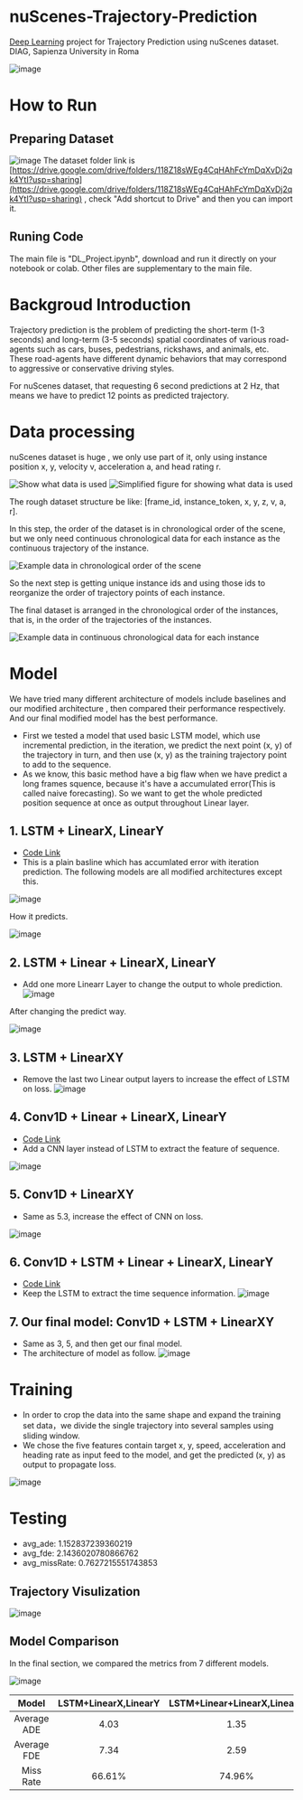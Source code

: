 # nuScenes-Trajectory-Prediction
[Deep Learning](https://sites.google.com/diag.uniroma1.it/fabriziosilvestri/home/teaching/deep-learning) project for Trajectory Prediction using nuScenes dataset. DIAG, Sapienza University in Roma

![image](https://user-images.githubusercontent.com/24941293/189555310-370e716e-14df-4660-b204-bd3fb54dd4eb.png)


# How to Run

## Preparing Dataset

![image](https://user-images.githubusercontent.com/24941293/189555084-af18bdb3-cbd1-406c-ae95-97f6e443775b.png)
The dataset folder link is [https://drive.google.com/drive/folders/118Z18sWEg4CqHAhFcYmDqXvDj2qk4YtI?usp=sharing](https://drive.google.com/drive/folders/118Z18sWEg4CqHAhFcYmDqXvDj2qk4YtI?usp=sharing) , check "Add shortcut to Drive" and then you can import it.

## Runing Code
The main file is "DL_Project.ipynb", download and run it directly on your notebook or colab. Other files are supplementary to the main file.

# Backgroud Introduction

Trajectory prediction is the problem of predicting the short-term (1-3 seconds) and long-term (3-5 seconds) spatial coordinates of various road-agents such as cars, buses, pedestrians, rickshaws, and animals, etc. These road-agents have different dynamic behaviors that may correspond to aggressive or conservative driving styles.

For nuScenes dataset, that requesting 6 second predictions at 2 Hz, that means we have to predict 12 points as predicted trajectory.

# Data processing
nuScenes dataset is huge , we only use part of it, only using instance position x, y, velocity v, acceleration a, and head rating r.

![Show what data is used](https://user-images.githubusercontent.com/24941293/189556493-830a6aff-8566-457c-b53d-38e6a3a7dc02.png)
![Simplified figure for showing what data is used](https://user-images.githubusercontent.com/24941293/189556504-ce264f1c-e068-4149-942b-0ab88742d279.png)

The rough dataset structure be like: [frame_id, instance_token, x, y, z, v, a, r].

In this step, the order of the dataset is in chronological order of the scene, but we only need continuous chronological data for each instance as the continuous trajectory of the instance.

![Example data in chronological order of the scene](https://user-images.githubusercontent.com/24941293/189556612-42ccf7ec-ea70-4d68-949b-b515ffa7b9e0.png)


So the next step is getting unique instance ids and using those ids to reorganize the order of trajectory points of each instance.

The final dataset is arranged in the chronological order of the instances, that is, in the order of the trajectories of the instances.

![Example data in continuous chronological data for each instance](https://user-images.githubusercontent.com/24941293/189556626-a44736d7-9c5d-437c-adec-6360ca7629e3.png)

# Model
We have tried many different architecture of models include baselines and our modified architecture , then compared their performance respectively. And our final modified model has the best performance.

- First we tested a model that used basic LSTM model, which use incremental prediction, in the iteration, we predict the next point (x, y) of the trajectory in turn, and then use (x, y) as the training trajectory point to add to the sequence.
- As we know, this basic method have a big flaw when we have predict a long frames squence, because it's have a accumulated error(This is called naive forecasting). So we want to get the whole predicted position sequence at once as output throughout Linear layer.

## 1. LSTM + LinearX, LinearY
- [Code Link](https://colab.research.google.com/drive/1GFNBxcYfbNqtltdHGVLmRfCC-Q5a5ivK?usp=sharing)
- This is a plain basline which has accumlated error with iteration prediction. The following models are all modified architectures except this.



![image](https://user-images.githubusercontent.com/24941293/189557086-16d00fe5-35d2-460b-814e-3edf8f0be8fd.png)

How it predicts.

![image](https://user-images.githubusercontent.com/24941293/189557510-435cc05f-4193-4fa5-84bf-e4ae914ef7b3.png)


## 2. LSTM + Linear + LinearX, LinearY
- Add one more Linearr Layer to change the output to whole prediction.
![image](https://user-images.githubusercontent.com/24941293/189557107-f1de1bde-3805-43b9-98a9-c3c0e1ceaf2a.png)

After changing the predict way.

![image](https://user-images.githubusercontent.com/24941293/189557553-37f61a9f-d0c5-4e1b-b0fe-4ef87cd788dc.png)


## 3. LSTM + LinearXY
- Remove the last two Linear output layers to increase the effect of LSTM on loss.
![image](https://user-images.githubusercontent.com/24941293/189557143-b78e7966-43e3-4ef4-8885-bf1a89793a30.png)


## 4. Conv1D + Linear + LinearX, LinearY
- [Code Link](https://colab.research.google.com/drive/1WEYCfWhV2OyPEEdP4YKwZU3AhyvExuEL#scrollTo=7IuPfoPGZfVD)
- Add a CNN layer instead of LSTM to extract the feature of sequence. 

![image](https://user-images.githubusercontent.com/24941293/189557177-bec6a5b4-fff9-4867-bf5a-55638bf4de1f.png)


## 5. Conv1D + LinearXY
- Same as 5.3, increase the effect of CNN on loss.

![image](https://user-images.githubusercontent.com/24941293/189557195-66febb7e-7800-4077-ab89-34f0a92d2df6.png)

## 6. Conv1D + LSTM + Linear + LinearX, LinearY
- [Code Link](https://colab.research.google.com/drive/1C6lxeM4XG24USte5rYujX41FEUvchGuM#scrollTo=7IuPfoPGZfVD)
- Keep the LSTM to extract the time sequence information.
![image](https://user-images.githubusercontent.com/24941293/189557219-2a8ec1b3-0be4-41d1-9b32-8b790528710a.png)


## 7. Our final model: Conv1D + LSTM + LinearXY
- Same as 3, 5, and then get our final model.
- The architecture of model as follow.
![image](https://user-images.githubusercontent.com/24941293/189557265-50f71c9e-6e4e-4649-9c29-e87d49aa50c4.png)


# Training

- In order to crop the data into the same shape and expand the training set data，we divide the single trajectory into several samples using sliding window.
- We chose the five features contain target x, y, speed, acceleration and heading rate as input feed to the model, and get the predicted (x, y) as output to propagate loss.

![image](https://user-images.githubusercontent.com/24941293/189557634-3e0d8cd1-1606-46f2-9159-1f40781009e2.png)


# Testing

- avg_ade: 1.152837239360219
- avg_fde: 2.1436020780866762
- avg_missRate: 0.7627215551743853

## Trajectory Visulization

![image](https://user-images.githubusercontent.com/24941293/189557316-23e80206-6f6e-4609-a63a-218fec2cb9ad.png)

## Model Comparison

In the final section, we compared the metrics from 7 different models.

![image](https://user-images.githubusercontent.com/24941293/189557349-7e87d766-2aa1-41d9-a214-e1f05890dbea.png)


|Model|LSTM+LinearX,LinearY|LSTM+Linear+LinearX,LinearY|LSTM+LinearXY|Conv1d+Linear+LinearX,LinearY|Conc1d+LinearXY|Conv1d+LSTM+Linear+LinearX,LinearY|Conv1d+LSTM+LinearXY|
|:--:|:--:|:--:|:--:|:--:|:--:|:--:|:--:|
|Average ADE|4.03|1.35|1.35|1.32|1.32|1.16|**1.15**|
|Average FDE|7.34|2.59|2.59|2.42|2.74|2.11|**2.14**|
|Miss Rate|66.61%|74.96%|75.12%|74.10%|74.39%|76.19%|**76.27%**|

